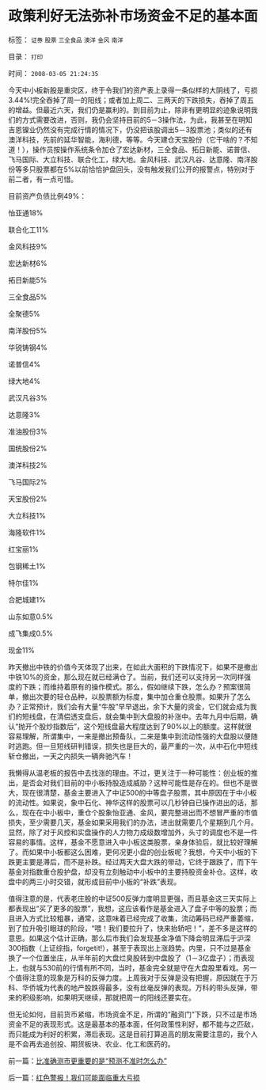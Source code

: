 # 政策利好无法弥补市场资金不足的基本面

标签： `证券` `股票` `三全食品` `澳洋` `金风` `南洋` 

目录： `打印`

时间： `2008-03-05 21:24:35`

今天中小板新股是重灾区，终于令我们的资产表上录得一条似样的大阴线了，亏损3.44%!完全吞掉了周一的阳线；或者加上周二、三两天的下跌损失，吞掉了周五的增益。但最近六天，我们仍是赢利的。到目前为止，除非有更明显的迹象说明我们的方式需要改进，否则，我仍会坚持目前的5－3操作法，为此，我甚至在明知吉恩镍业仍然没有完成行情的情况下，仍没把该股调出5－3股票池；类似的还有澳洋科技，先前的延华智能，海利德，等等。今天建仓天宝股份（它干啥的？不知道！），操作员按操作系统条令加仓了宏达新材，三全食品、拓日新能、诺普信、飞马国际、大立科技、联合化工，绿大地。金风科技、武汉凡谷、达意隆、南洋股份等多只股票都在5%以前恰恰护盘回头，没有触发我们公开的报警点，特别对于前二者，有一点可惜。

目前资产负债比例49%：

怡亚通18%

联合化工11%

金风科技9%

宏达新材6%

拓日新能5%

三全食品5%

全聚德5%

南洋股份5%

华锐铸钢4%

诺普信4%

绿大地4%

武汉凡谷3%

达意隆3%

准油股份3%

国统股份2%

澳洋科技2%

飞马国际2%

天宝股份2%

大立科技1%

海隆软件1%

红宝丽1%

包钢稀土1%

特尔佳1%

合肥城建1%

山东如意0.5%

成飞集成0.5%

现金11%

昨天撤出中铁的价值今天体现了出来，在如此大面积的下跌情况下，如果不是撤出中铁10%的资金，那么现在就已经满仓了。当前，我们还可以支持另一次同样强度的下跌；而维持着原有的操作模式。那么，假如继续下跌，怎么办？预案很简单，撤出次要的轻仓品种，以股票额为标度，集中加仓重仓股票。如果升了怎么办？正常预计，我们会有大量“牛股”早早退出，余下大量的资金，它们就会成为我们的短线盘，在清偿透支盘后，就会集中到大盘股的补涨中。去年九月中后期，确认“抛开个股炒指数后”，这个短线盘最大程度达到了90%以上的额度。这样就很容易理解，所谓集中，一来是撤出预备队，二来是集中到流动性强的大盘股以便随时逃跑。但一旦短线研判错误，损失也是巨大的，最严重的一次，从中石化中短线斩仓撤出，一天之内损失一辆奔驰汽车！

我懒得从温老板的报告中去找涨的理由。不过，更关注于一种可能性：创业板的推出，是否会对我们目前的中小板持股造成威胁？这种可能性是存在的。但也不是很大，现在很清楚，基金主要进入了中证500的中等盘子股票，其中原因在于中小板的流动性。如果说，象中石化、神华这样的股票可以几秒钟自已操作进出的话，那么，现在在中小板中，重仓个股象怡亚通、金风，要完整进出而不想冒严重的市值损失，至少需要几天，基金如果采用我们的办法，进出就需要几个星期到几个月。显然，除了对于风控和实盘操作的人力物力成级数增加外，头寸的调度也不是一件容易的事情。这样，基金不愿意进入中小板这类股票，亲身体验后，就比较好理解了。而如果中小板都这么困难，更何况更小盘的创业板呢？我想，今天中小板的下跌更主要是滞后，而不是补跌。经过两天大盘大跌的带动，它终于跟跌了，而下午基金对指数重仓股护盘，却没有立刻触动中小板中的主要持股资金补仓。这样，收盘中的两三小时交错，就形成目前中小板的“补跌”表现。

值得注意的是，代表老庄股的中证500反弹力度明显更强，而且基金这三天实际上都表现出“买了更多的股票”，我想，这应该看作是基金进入了盘子中等的股票；而且进入方式比较粗暴，通常，这意味着已经完成了收集，流动筹码已经严重萎缩，到了拉升吸引眼球的阶段，“喂！我们要拉升了，快来抬轿吧！”，差不多是这样的意思。如果这个估计正确，那么后市我们会发现基金净值下降会明显滞后于沪深300指数（上证综指，forgetit!），甚至于表现出上涨趋势。内里，只不过是基金换了一个位置坐庄，从半年前的大盘烂臭股转到中盘股了（1－3亿盘子）；而表现上，也就与530前的行情有所不同，当时，基金完全就是守在大盘股里看戏。另一个值得注意的现象是万科的反弹力度。上周我对于反弹是没有把握，原因就在于万科、华侨城为代表的地产股跌得最多，没有丝毫反弹的表现。万科的带头反弹，带来的积级影响，如果明天继续，那就把周一的阳线还要实在。

但无论如何，目前货币紧缩，市场资金不足，所谓的“融资门”下跌，只不过是市场资金不足的表现形式。这是最基本的基本面，任何政策性利好，都不能与之匹敌，而只能成为利好的积累，滞后表现。这是目前打算追高的朋友需要注意的，我个人是不会再去追创投、期货板块、农业、化工和医药的。



前一篇：[比准确测市更重要的是“预测不准时怎么办”](../../../2008/3/4/比准确测市更重要的是“预测不准时怎么办”.md)

后一篇：[红色警报！我们可能面临重大亏损](../../../2008/3/6/红色警报！我们可能面临重大亏损.md)